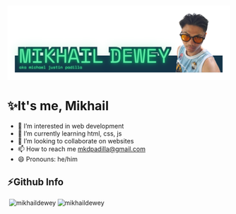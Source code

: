![logo](https://github.com/mikhaildewey/mikhaildewey/blob/main/mkd.png?raw=true)
# ✨It's me, Mikhail
- 👀 I’m interested in web development
- 🌱 I’m currently learning html, css, js
- 💞️ I’m looking to collaborate on websites
- 📫 How to reach me mkdpadilla@gmail.com
- 😄 Pronouns: he/him

## ⚡Github Info
<p>&nbsp;<img align="bottom" src="https://github-readme-stats.vercel.app/api?username=mikhaildewey&show_icons=true&theme=solarized-dark&hide_border=true&locale=en&layout=compact" alt="mikhaildewey" />&nbsp;<img align="bottom" src="https://github-readme-stats.vercel.app/api/top-langs?username=mikhaildewey&show_icons=true&theme=solarized-dark&hide_border=true&locale=en&layout=compact" alt="mikhaildewey" /></p>
<!---
mikhaildewey/mikhaildewey is a ✨ special ✨ repository because its `README.md` (this file) appears on your GitHub profile.
You can click the Preview link to take a look at your changes.
--->
